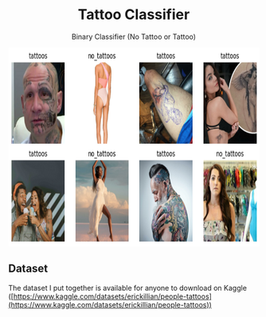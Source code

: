 <!-- Improved compatibility of back to top link: See: https://github.com/othneildrew/Best-README-Template/pull/73 -->
<a name="readme-top"></a>
<!--
*** Thanks for checking out the Best-README-Template. If you have a suggestion
*** that would make this better, please fork the repo and create a pull request
*** or simply open an issue with the tag "enhancement".
*** Don't forget to give the project a star!
*** Thanks again! Now go create something AMAZING! :D
-->



<!-- PROJECT SHIELDS -->
<!--
*** I'm using markdown "reference style" links for readability.
*** Reference links are enclosed in brackets [ ] instead of parentheses ( ).
*** See the bottom of this document for the declaration of the reference variables
*** for contributors-url, forks-url, etc. This is an optional, concise syntax you may use.
*** https://www.markdownguide.org/basic-syntax/#reference-style-links
-->
<!-- [![Contributors][contributors-shield]][contributors-url]
[![Forks][forks-shield]][forks-url]
[![Stargazers][stars-shield]][stars-url]
[![Issues][issues-shield]][issues-url]
[![MIT License][license-shield]][license-url]
[![LinkedIn][linkedin-shield]][linkedin-url] -->



<!-- PROJECT LOGO -->
<div align="center">
  <h1 align="center">Tattoo Classifier</h3>
  <p align="center">
    Binary Classifier (No Tattoo or Tattoo)
    <!-- <a href="https://github.com/othneildrew/Best-README-Template"><strong>Explore the docs »</strong></a> -->
    <!-- <a href="https://github.com/othneildrew/Best-README-Template">View Demo</a> -->
    <!-- <a href="https://github.com/othneildrew/Best-README-Template/issues">Report Bug</a> -->
    <!-- <a href="https://github.com/othneildrew/Best-README-Template/issues">Request Feature</a> -->
  </p>
  <a href="https://github.com/erickillian/tattoo_classifier">
    <img src="images/tattoo_classifier.png" alt="Logo" width="800" height="400">
  </a>
</div>


## Dataset
The dataset I put together is available for anyone to download on Kaggle ([https://www.kaggle.com/datasets/erickillian/people-tattoos](https://www.kaggle.com/datasets/erickillian/people-tattoos))


<!-- TABLE OF CONTENTS -->
<!-- <details>
  <summary>Table of Contents</summary>
  <ol>
    <li>
      <a href="#about-the-project">About The Project</a>
      <ul>
        <li><a href="#built-with">Built With</a></li>
      </ul>
    </li>
    <li>
      <a href="#getting-started">Getting Started</a>
      <ul>
        <li><a href="#prerequisites">Prerequisites</a></li>
        <li><a href="#installation">Installation</a></li>
      </ul>
    </li>
    <li><a href="#usage">Usage</a></li>
    <li><a href="#roadmap">Roadmap</a></li>
    <li><a href="#contributing">Contributing</a></li>
    <li><a href="#license">License</a></li>
    <li><a href="#contact">Contact</a></li>
    <li><a href="#acknowledgments">Acknowledgments</a></li>
  </ol>
</details> -->
